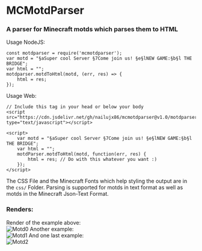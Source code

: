 # MCMotdParser
### A parser for Minecraft motds which parses them to HTML
Usage NodeJS:

    const motdparser = require('mcmotdparser');
    var motd = "§aSuper cool Server §7Come join us! §e§lNEW GAME:§b§l THE BRIDGE";
    var html = "";
    motdparser.motdToHtml(motd, (err, res) => {
	    html = res;
    });
Usage Web:
 

    // Include this tag in your head or below your body
    <script src="https://cdn.jsdelivr.net/gh/nailujx86/mcmotdparser@v1.0/motdparserweb.js" type="text/javascript"></script>
    
    <script>
	    var motd = "§aSuper cool Server §7Come join us! §e§lNEW GAME:§b§l THE BRIDGE";
	    var html = "";
	    motdParser.motdToHtml(motd, function(err, res) {
		    html = res; // Do with this whatever you want :)
		});
	</script>

The CSS File and the Minecraft Fonts which help styling the output are in the ```css/``` Folder.
Parsing is supported for motds in text format as well as motds in the Minecraft Json-Text Format.

### Renders:
Render of the example above:  
![Motd0](https://i.imgur.com/kw6JTwF.png)
Another example:  
![Motd1](https://i.imgur.com/aXmKoLH.png)
And one last example:  
![Motd2](https://i.imgur.com/HB3Pufj.png)

